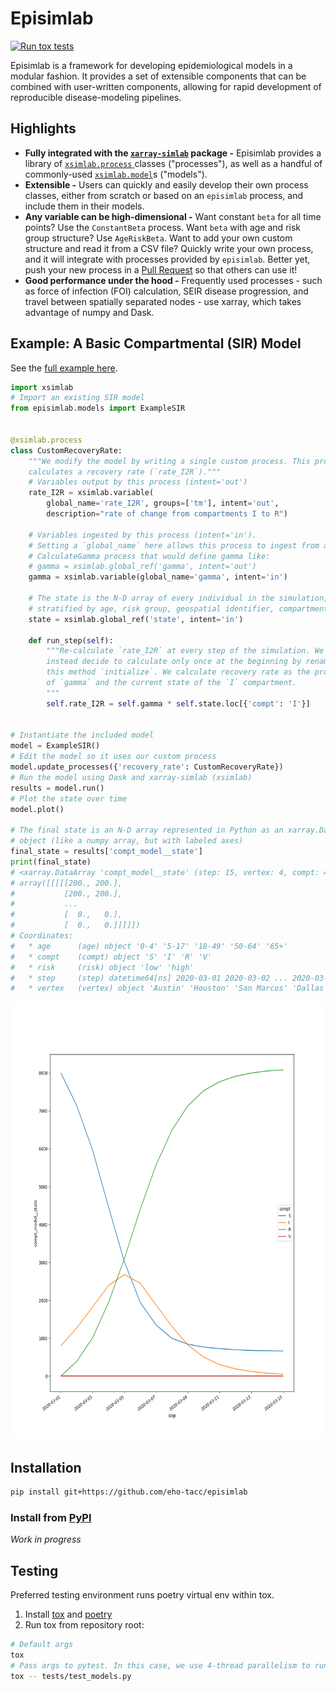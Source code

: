 # Episimlab
[![Run tox tests](https://github.com/eho-tacc/episimlab/actions/workflows/tox.yml/badge.svg)](https://github.com/eho-tacc/episimlab/actions/workflows/tox.yml)

Episimlab is a framework for developing epidemiological models in a modular fashion. It provides a set of extensible components that can be combined with user-written components, allowing for rapid development of reproducible disease-modeling pipelines.


## Highlights

* **Fully integrated with the [`xarray-simlab`](https://xarray-simlab.readthedocs.io/) package -** Episimlab provides a library of [`xsimlab.process` ]() classes ("processes"), as well as a handful of commonly-used [`xsimlab.model`]()s ("models").
* **Extensible -** Users can quickly and easily develop their own process classes, either from scratch or based on an `episimlab` process, and include them in their models.
* **Any variable can be high-dimensional -** Want constant `beta` for all time points? Use the `ConstantBeta` process. Want `beta` with age and risk group structure? Use `AgeRiskBeta`. Want to add your own custom structure and read it from a CSV file? Quickly write your own process, and it will integrate with processes provided by `episimlab`. Better yet, push your new process in a [Pull Request](CONTRIBUTING.md) so that others can use it!
* **Good performance under the hood -** Frequently used processes - such as force of infection (FOI) calculation, SEIR disease progression, and travel between spatially separated nodes - use xarray, which takes advantage of numpy and Dask. 

## Example: A Basic Compartmental (SIR) Model

See the [full example here](./examples/example_sir.py).

```python
import xsimlab
# Import an existing SIR model 
from episimlab.models import ExampleSIR


@xsimlab.process
class CustomRecoveryRate:
    """We modify the model by writing a single custom process. This process
    calculates a recovery rate (`rate_I2R`)."""
    # Variables output by this process (intent='out')
    rate_I2R = xsimlab.variable(
        global_name='rate_I2R', groups=['tm'], intent='out', 
        description="rate of change from compartments I to R")

    # Variables ingested by this process (intent='in'). 
    # Setting a `global_name` here allows this process to ingest from an upstream 
    # CalculateGamma process that would define gamma like:
    # gamma = xsimlab.global_ref('gamma', intent='out')
    gamma = xsimlab.variable(global_name='gamma', intent='in')

    # The state is the N-D array of every individual in the simulation,
    # stratified by age, risk group, geospatial identifier, compartment, etc.
    state = xsimlab.global_ref('state', intent='in')

    def run_step(self):
        """Re-calculate `rate_I2R` at every step of the simulation. We can
        instead decide to calculate only once at the beginning by renaming
        this method `initialize`. We calculate recovery rate as the product
        of `gamma` and the current state of the `I` compartment.
        """
        self.rate_I2R = self.gamma * self.state.loc[{'compt': 'I'}]


# Instantiate the included model
model = ExampleSIR()
# Edit the model so it uses our custom process
model.update_processes({'recovery_rate': CustomRecoveryRate})
# Run the model using Dask and xarray-simlab (xsimlab)
results = model.run()
# Plot the state over time
model.plot()

# The final state is an N-D array represented in Python as an xarray.DataArray
# object (like a numpy array, but with labeled axes)
final_state = results['compt_model__state']
print(final_state)
# <xarray.DataArray 'compt_model__state' (step: 15, vertex: 4, compt: 4, age: 5, risk: 2)>
# array([[[[[200., 200.],
#           [200., 200.],
#           ...
#           [  0.,   0.],
#           [  0.,   0.]]]]])
# Coordinates:
#   * age      (age) object '0-4' '5-17' '18-49' '50-64' '65+'
#   * compt    (compt) object 'S' 'I' 'R' 'V'
#   * risk     (risk) object 'low' 'high'
#   * step     (step) datetime64[ns] 2020-03-01 2020-03-02 ... 2020-03-15
#   * vertex   (vertex) object 'Austin' 'Houston' 'San Marcos' 'Dallas'
```

<img src="./examples/example_sir_output.png" width="700" height="700">

## Installation

```bash
pip install git+https://github.com/eho-tacc/episimlab
```

### Install from [PyPI](https://pypi.org/)

_Work in progress_

## Testing

Preferred testing environment runs poetry virtual env within tox.
1. Install [tox](https://tox.readthedocs.io/) and [poetry](https://python-poetry.org/)
2. Run tox from repository root:
```bash
# Default args
tox
# Pass args to pytest. In this case, we use 4-thread parallelism to run only the model tests
tox -- tests/test_models.py
```
